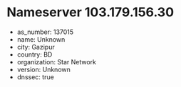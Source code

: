# Nameserver 103.179.156.30

* as_number: 137015
* name: Unknown
* city: Gazipur
* country: BD
* organization: Star Network
* version: Unknown
* dnssec: true
